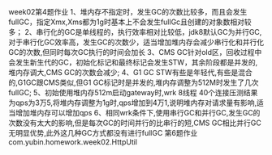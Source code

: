 week02第4题作业
1、堆内存不指定时，发生GC的次数比较多，而且会发生fullGC，指定Xmx,Xms都为1g时基本上不会发生fullGc且创建的对象数相对较多；
2、串行化的GC是单线程的，执行效率相对比较低，jdk8默认GC为并行GC,对于串行化GC效率高，发生GC的次数少，适当增加堆内存会减少串行化和并行化GC的次数,但同时每次GC执行的时间会加长
3、CMS GC针对old区，回收过程中会发生新生代的GC，初始化标记和最终标记会发生STW，其余阶段都是并发的,堆内存调大,CMS GC的次数会减少;
4、G1 GC STW有些是年轻代,有些是混合的,G1GC跟CMS类似,但G1 GC标记时是并发的,堆内存调整为512M时发生了几次fullGC;
5、初始使用堆内存512m启动gateway时,wrk 8线程 40个连接压测结果为qps为3万5,将堆内存调整为1g时,qps增加到4万1,说明堆内存对请求量有影响,适当增加堆内存可以增加qps
6、相同wrk条件下,使用串行GC和并行GC,发生GC的次数没有太大的影响,但是每次GC的时间并行的比串行的短,CMS GC相比并行GC无明显优势,此外这几种GC方式都没有进行fullGC
第6题作业
com.yubin.homework.week02.HttpUtil